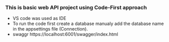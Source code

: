 ### This is basic web API project using Code-First approach
- VS code was used as IDE
- To run the code first create a database manualy add the database name in  the appsettings file (Connection). 
- swaggr https://localhost:6001/swagger/index.html
